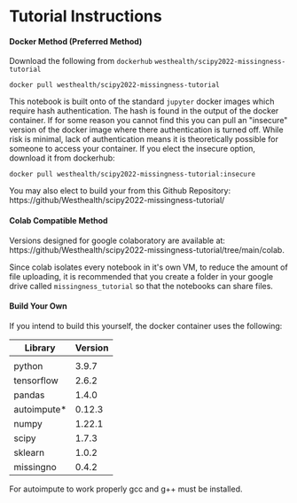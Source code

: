 # Tutorial Instructions

#### Docker Method (Preferred Method)

Download the following from `dockerhub` `westhealth/scipy2022-missingness-tutorial`

```docker pull westhealth/scipy2022-missingness-tutorial```

This notebook is built onto of the standard `jupyter` docker images which require hash authentication. The hash is found in the output of the docker container. If for some reason you cannot find this you can pull an "insecure" version of the docker image where there authentication is turned off. While risk is minimal, lack of authentication means it is theoretically possible for someone to access your container.  If you elect the insecure option, download it from dockerhub:

```docker pull westhealth/scipy2022-missingness-tutorial:insecure```

You may also elect to build your from this Github Repository:  https://github/Westhealth/scipy2022-missingness-tutorial/

#### Colab Compatible Method

Versions designed for google colaboratory are available at: https://github/Westhealth/scipy2022-missingness-tutorial/tree/main/colab.

Since colab isolates every notebook in it's own VM, to reduce the amount of file uploading, it is recommended that you create a folder in your google drive called `missingness_tutorial` so that the notebooks can share files.

#### Build Your Own

If you intend to build this yourself, the docker container uses the following:

| Library     | Version |
| ----------- | ------- |
|             |         |
| python      | 3.9.7   |
| tensorflow  | 2.6.2   |
| pandas      | 1.4.0   |
| autoimpute* | 0.12.3  |
| numpy       | 1.22.1  |
| scipy       | 1.7.3   |
| sklearn     | 1.0.2   |
| missingno   | 0.4.2   |

For autoimpute to work properly gcc and g++ must be installed.